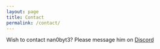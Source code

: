 ```yaml
---
layout: page
title: Contact
permalink: /contact/
---
```


Wish to contact nan0byt3? Please message him on <a href="https://discordapp.com/users/165851543860543488" target="_blank">Discord</a>
